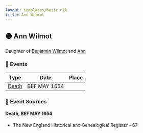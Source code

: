 ```yaml
---
layout: templates/basic.njk
title: Ann Wilmot
---
```

## 🟣 Ann Wilmot

Daughter of [Benjamin Wilmot](/people/6/61915340) and [Ann ](/people/3/3872021)

### 📆 Events

Type | Date | Place
------ | ------ | ------
[Death](#event-0) | BEF MAY 1654 |

### 📰 Event Sources

#### <a id="event-0"></a> Death, BEF MAY 1654
* The New England Historical and Genealogical Register  - 67